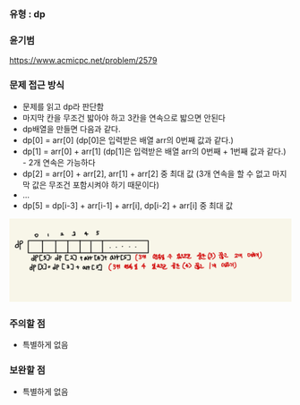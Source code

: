 ### 유형 : dp
### 윤기범
https://www.acmicpc.net/problem/2579

### 문제 접근 방식
  - 문제를 읽고 dp라 판단함
  - 마지막 칸을 무조건 밟아야 하고 3칸을 연속으로 밟으면 안된다
  - dp배열을 만들면 다음과 같다.
  - dp[0] = arr[0] (dp[0]은 입력받은 배열 arr의 0번째 값과 같다.)
  - dp[1] = arr[0] + arr[1] (dp[1]은 입력받은 배열 arr의 0번째 + 1번째 값과 같다.) - 2개 연속은 가능하다
  - dp[2] = arr[0] + arr[2], arr[1] + arr[2] 중 최대 값 (3개 연속을 할 수 없고 마지막 값은 무조건 포함시켜야 하기 때문이다)
  - ...
  - dp[5] = dp[i-3] + arr[i-1] + arr[i], dp[i-2] + arr[i] 중 최대 값
  <img src = "step_2.png" width = "800">
  
### 주의할 점
  - 특별하게 없음

### 보완할 점
  - 특별하게 없음
